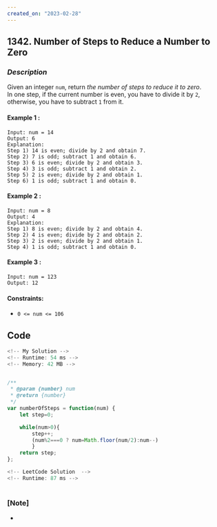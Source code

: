 ```yaml
---
created_on: "2023-02-28"
---
```


## 1342. Number of Steps to Reduce a Number to Zero


### _Description_

Given an integer `num`, return _the number of steps to reduce it to zero_.\
In one step, if the current number is even, you have to divide it by `2`, otherwise, you have to subtract `1` from it.


#### Example 1 :
```
Input: num = 14
Output: 6
Explanation: 
Step 1) 14 is even; divide by 2 and obtain 7. 
Step 2) 7 is odd; subtract 1 and obtain 6.
Step 3) 6 is even; divide by 2 and obtain 3. 
Step 4) 3 is odd; subtract 1 and obtain 2. 
Step 5) 2 is even; divide by 2 and obtain 1. 
Step 6) 1 is odd; subtract 1 and obtain 0.
```

#### Example 2 :
```
Input: num = 8
Output: 4
Explanation: 
Step 1) 8 is even; divide by 2 and obtain 4. 
Step 2) 4 is even; divide by 2 and obtain 2. 
Step 3) 2 is even; divide by 2 and obtain 1. 
Step 4) 1 is odd; subtract 1 and obtain 0.
```

#### Example 3 :
```
Input: num = 123
Output: 12
```

#### Constraints:

- `0 <= num <= 106`


## Code

```JavaScript
<!-- My Solution -->
<!-- Runtime: 54 ms -->
<!-- Memory: 42 MB -->


/**
 * @param {number} num
 * @return {number}
 */
var numberOfSteps = function(num) {
    let step=0;

    while(num>0){
        step++;
        (num%2===0 ? num=Math.floor(num/2):num--)
        }
    return step;
};

```

```JavaScript
<!-- LeetCode Solution  -->
<!-- Runtime: 87 ms -->

```



#

### [Note]
- 
